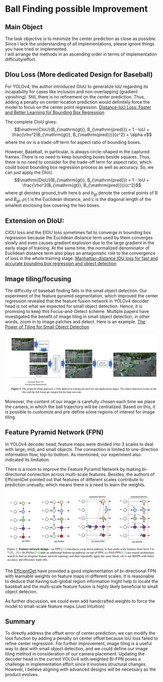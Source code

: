 # Ball Finding possible Improvement
## Main Object 
The task objective is to minimize the center prediction as close as possible.
Since I lack the understanding of all implementations, please ignore things you have tried or implemented. <br>
I will arrange the methods in an ascending order in terms of implementation difficulty/effort.

## DIou Loss (More dedicated Design for Baseball)
For YOLOv4, the author introduced GIoU to generalize IoU regarding its incapability for cases like inclusion and non-overlapping (gradient vanishing).
Still, there is no refinement on the center prediction.
Thus, adding a penalty on center location prediction would definitely force the model to focus on the center point regression.
[Distance-IoU Loss: Faster and Better Learning for Bounding Box Regression](https://arxiv.org/abs/1911.08287)

The complete CIoU gives:
$$\mathrm{CIoU}(B_{\mathrm{gt}}, B_{\mathrm{pred}}) = 1 - IoU + \frac{\rho^2(B_{\mathrm{gt}}, B_{\mathrm{pred}})}{c^2} + \alpha v$$
where the $\alpha v$ is a trade-off term for aspect ratio of bounding boxes.

However, Baseball, in particular, is always circle-shaped in the captured frames. There is no need to keep bounding boxes beside squares. 
Thus, there is no need to consider for the trade-off term for aspect ratio, which could boost bounding box regression process as well as accuracy.
So, we can just apply the DIoU.
$$\mathrm{DIoU}(B_{\mathrm{gt}}, B_{\mathrm{pred}}) = 1 - IoU + \frac{\rho^2(B_{\mathrm{gt}}, B_{\mathrm{pred}})}{c^2}$$
where gt denotes ground_truth here.b and $b_{gt}$ denote the central points of B and $B_{gt}$, 
$\rho(·)$ is the Euclidean distance, and c is the diagonal length of the smallest enclosing box covering the two boxes.

## Extension on DIoU:
CIOU loss and the EIOU loss sometimes fail to converge in bounding box regression because the Euclidean distance term used by them converges slowly and even causes gradient explosion due to the large gradient in the early stage of training. At the same time, the normalized denominator of Euclidean distance term also plays an antagonistic role to the convergence of loss in the whole training stage.
[Manhattan-distance IOU loss for fast and accurate bounding box regression and object detection](https://www.sciencedirect.com/science/article/abs/pii/S0925231222006191)


## Image tiling/focusing
The difficulty of baseball finding falls in the small object detection.
Our experiment of the feature pyramid segmentation, which improved the center regression revealed that the feature fusion network in YOLOv4 decoder head is not what we expected for small object detection.
Hence, it is promising to keep this Focus-and-Detect scheme.
Multiple papers have investigated the benefit of image tiling in small object detection, in other words, zoom in to image patches and detect. Here is an example.
[The Power of Tiling for Small Object Detection](https://openaccess.thecvf.com/content_CVPRW_2019/papers/UAVision/Unel_The_Power_of_Tiling_for_Small_Object_Detection_CVPRW_2019_paper.pdf)

![Image-tiling](images/image_tiling.png)

Moreover, the content of our image is carefully chosen each time we place the camera, in which the ball trajectory will be centralized.
Based on this, it is possible to customize and pre-define some regions of interest for image tiling.


## Feature Pyramid Network (FPN)
In YOLOv4 decoder head, feature maps were divided into 3 scales to deal with large, mid, and small objects. The connection is limited to one-direction information flow, top-to-bottom.
As mentioned, our experiment also indicated its limitation.

There is a room to improve the Feature Pyramid Network by making bi-directional connection across multi-scale features. Besides, the authors of EfficientDet pointed out that features of different scales contribute to prediction uneually, which means there is a need to learn the weights.

![Bi-FPN](images/Bi-FPN.png)

The [EffcientDet](https://arxiv.org/pdf/1911.09070.pdf) have provided a good implementation of bi-directional FPN with learnable weights on feature maps in different scales. 
It is reasonable to deduce that having sub-global region information might help to locate the baseball and the multi-scale feature fusion is highly likely beneficial to small object detecion.

As further discussion, we could even add handcrafted weights to force the model to small-scale feature maps.(Just Intuition) 

## Summary
To directly address the offset error of center prediction, we can modify the loss function by adding a penalty on center offset because IoU loss failed to refine center regression. For further improvement, image tiling is a useful way to deal with small object detection, and we could define our image tiling method in consideration of our camera placement. Updating the decoder head in the current YOLOv4 with weighted Bi-FPN poses a challenge in implementation effort since it involves structural changes. However, I believe aligning with advanced designs will be necessary as the product evolves.
